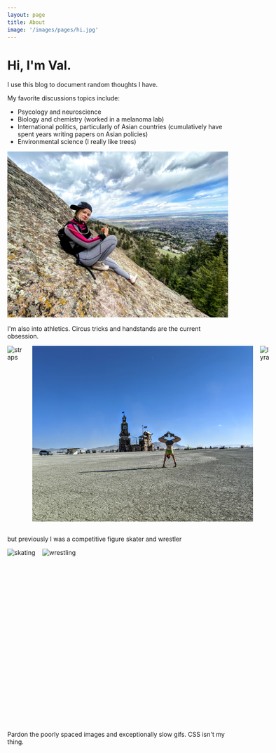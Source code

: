 ```yaml
---
layout: page
title: About
image: '/images/pages/hi.jpg'
---
```


# Hi, I'm Val.

I use this blog to document random thoughts I have.

My favorite discussions topics include:
* Psycology and neuroscience
* Biology and chemistry (worked in a melanoma lab)
* International politics, particularly of Asian countries (cumulatively have spent years writing papers on Asian policies)
* Environmental science (I really like trees)

![mtn](/images/pages/mtn.jpg)

I'm also into athletics. Circus tricks and handstands are the current obsession. 

<div style="display: flex; flex-flow: row nowrap; ">

<img src="/images/posts/straps.gif" alt="straps" height="400" />

<div style="margin: 0 8px;"></div>

<img src="/images/pages/handstand.jpg" alt="handstand" height="400" />

<div style="margin: 0 8px;"></div>

<img src="/images/posts/lyra.gif" alt="lyra" height="400" />

</div>

<br> 

but previously I was a competitive figure skater and wrestler

<div style="display: flex; flex-flow: row nowrap; ">

<img src="/images/posts/skating.gif" alt="skating" height="400" />

<div style="margin: 0 8px;"></div>

<img src="/images/posts/wrestling.gif" alt="wrestling" height="400" />

</div>

Pardon the poorly spaced images and exceptionally slow gifs. CSS isn't my thing.